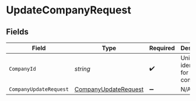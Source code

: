 # UpdateCompanyRequest


## Fields

| Field                                                                   | Type                                                                    | Required                                                                | Description                                                             | Example                                                                 |
| ----------------------------------------------------------------------- | ----------------------------------------------------------------------- | ----------------------------------------------------------------------- | ----------------------------------------------------------------------- | ----------------------------------------------------------------------- |
| `CompanyId`                                                             | *string*                                                                | :heavy_check_mark:                                                      | Unique identifier for a company.                                        | 8a210b68-6988-11ed-a1eb-0242ac120002                                    |
| `CompanyUpdateRequest`                                                  | [CompanyUpdateRequest](../../Models/Components/CompanyUpdateRequest.md) | :heavy_minus_sign:                                                      | N/A                                                                     |                                                                         |
